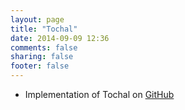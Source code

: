 ```yaml
---
layout: page
title: "Tochal"
date: 2014-09-09 12:36
comments: false
sharing: false
footer: false
---
```



<p>
  
  * Implementation of Tochal on <a href="https://github.com/saltlab/tochal">GitHub</a>
  
<p> 
 